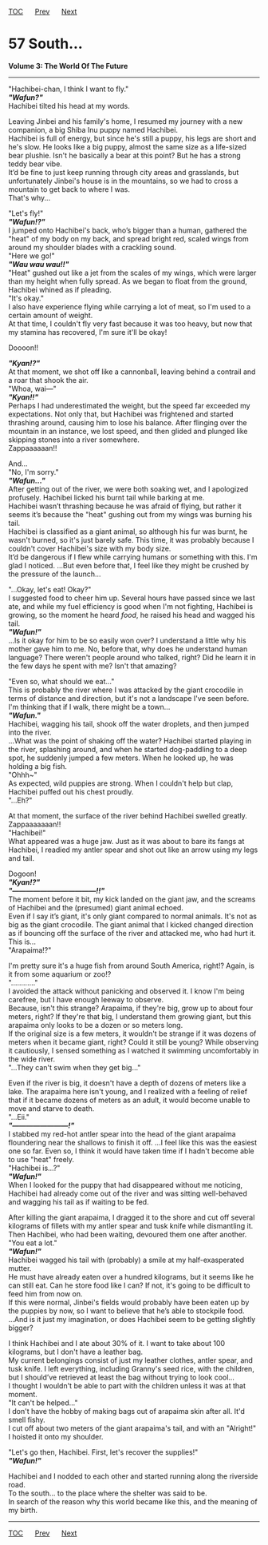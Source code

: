 [TOC](../readme.md)&nbsp;&nbsp;&nbsp;&nbsp;&nbsp;&nbsp;[Prev](../../Volume%202/chapters/section_0027.md)&nbsp;&nbsp;&nbsp;&nbsp;&nbsp;&nbsp;[Next](section_0002.md)



# 57 South…

**Volume 3: The World Of The Future**  

------------------------------------------------------------------------

"Hachibei-chan, I think I want to fly."  
***"Wafun?"***  
Hachibei tilted his head at my words.  
  
Leaving Jinbei and his family's home, I resumed my journey with a new
companion, a big Shiba Inu puppy named Hachibei.  
Hachibei is full of energy, but since he's still a puppy, his legs are
short and he's slow. He looks like a big puppy, almost the same size as
a life-sized bear plushie. Isn't he basically a bear at this point? But
he has a strong teddy bear vibe.  
It’d be fine to just keep running through city areas and grasslands, but
unfortunately Jinbei's house is in the mountains, so we had to cross a
mountain to get back to where I was.  
That's why...  
  
"Let's fly!"  
***"Wafun!?"***  
I jumped onto Hachibei's back, who’s bigger than a human, gathered the
"heat" of my body on my back, and spread bright red, scaled wings from
around my shoulder blades with a crackling sound.  
"Here we go!"  
***"Wau wau wau!!"***  
"Heat" gushed out like a jet from the scales of my wings, which were
larger than my height when fully spread. As we began to float from the
ground, Hachibei whined as if pleading.  
"It's okay."  
I also have experience flying while carrying a lot of meat, so I'm used
to a certain amount of weight.  
At that time, I couldn't fly very fast because it was too heavy, but now
that my stamina has recovered, I'm sure it'll be okay!  
  
Doooon!!  
  
***"Kyan!?"***  
At that moment, we shot off like a cannonball, leaving behind a contrail
and a roar that shook the air.  
"Whoa, wai―"  
***"Kyan!!"***  
Perhaps I had underestimated the weight, but the speed far exceeded my
expectations. Not only that, but Hachibei was frightened and started
thrashing around, causing him to lose his balance. After flinging over
the mountain in an instance, we lost speed, and then glided and plunged
like skipping stones into a river somewhere.  
Zappaaaaaan!!  
  
And...  
"No, I'm sorry."  
***"Wafun..."***  
After getting out of the river, we were both soaking wet, and I
apologized profusely. Hachibei licked his burnt tail while barking at
me.  
Hachibei wasn’t thrashing because he was afraid of flying, but rather it
seems it’s because the "heat" gushing out from my wings was burning his
tail.  
Hachibei is classified as a giant animal, so although his fur was burnt,
he wasn't burned, so it's just barely safe. This time, it was probably
because I couldn't cover Hachibei's size with my body size.  
It’d be dangerous if I flew while carrying humans or something with
this. I'm glad I noticed. ...But even before that, I feel like they
might be crushed by the pressure of the launch...  
  
"...Okay, let's eat! Okay?"  
I suggested food to cheer him up. Several hours have passed since we
last ate, and while my fuel efficiency is good when I'm not fighting,
Hachibei is growing, so the moment he heard *food*, he raised his head
and wagged his tail.  
***"Wafun!"***  
...Is it okay for him to be so easily won over? I understand a little
why his mother gave him to me. No, before that, why does he understand
human language? There weren't people around who talked, right? Did he
learn it in the few days he spent with me? Isn't that amazing?  
  
"Even so, what should we eat..."  
This is probably the river where I was attacked by the giant crocodile
in terms of distance and direction, but it's not a landscape I've seen
before. I'm thinking that if I walk, there might be a town...  
***"Wafun."***  
Hachibei, wagging his tail, shook off the water droplets, and then
jumped into the river.  
...What was the point of shaking off the water? Hachibei started playing
in the river, splashing around, and when he started dog-paddling to a
deep spot, he suddenly jumped a few meters. When he looked up, he was
holding a big fish.  
"Ohhh~"  
As expected, wild puppies are strong. When I couldn't help but clap,
Hachibei puffed out his chest proudly.  
"...Eh?"  
  
At that moment, the surface of the river behind Hachibei swelled
greatly.  
Zappaaaaaaan!!  
"Hachibei!"  
What appeared was a huge jaw. Just as it was about to bare its fangs at
Hachibei, I readied my antler spear and shot out like an arrow using my
legs and tail.  
  
Dogoon!  
***"Kyan!?"***  
***"――――――――――――!!"***  
The moment before it bit, my kick landed on the giant jaw, and the
screams of Hachibei and the (presumed) giant animal echoed.  
Even if I say it’s giant, it's only giant compared to normal animals.
It's not as big as the giant crocodile. The giant animal that I kicked
changed direction as if bouncing off the surface of the river and
attacked me, who had hurt it.  
This is...  
"Arapaima!?"  
  
I'm pretty sure it's a huge fish from around South America, right!?
Again, is it from some aquarium or zoo!?  
"............"  
I avoided the attack without panicking and observed it. I know I'm being
carefree, but I have enough leeway to observe.  
Because, isn't this strange? Arapaima, if they're big, grow up to about
four meters, right? If they're that big, I understand them growing
giant, but this arapaima only looks to be a dozen or so meters long.  
If the original size is a few meters, it wouldn't be strange if it was
dozens of meters when it became giant, right? Could it still be young?
While observing it cautiously, I sensed something as I watched it
swimming uncomfortably in the wide river.  
"...They can't swim when they get big..."  
  
Even if the river is big, it doesn't have a depth of dozens of meters
like a lake. The arapaima here isn't young, and I realized with a
feeling of relief that if it became dozens of meters as an adult, it
would become unable to move and starve to death.  
"...Eii."  
***"――――――――!"***  
I stabbed my red-hot antler spear into the head of the giant arapaima
floundering near the shallows to finish it off. ...I feel like this was
the easiest one so far. Even so, I think it would have taken time if I
hadn't become able to use "heat" freely.  
"Hachibei is...?"  
***"Wafun!"***  
When I looked for the puppy that had disappeared without me noticing,
Hachibei had already come out of the river and was sitting well-behaved
and wagging his tail as if waiting to be fed.  
  
After killing the giant arapaima, I dragged it to the shore and cut off
several kilograms of fillets with my antler spear and tusk knife while
dismantling it. Then Hachibei, who had been waiting, devoured them one
after another.  
"You eat a lot."  
***"Wafun!"***  
Hachibei wagged his tail with (probably) a smile at my half-exasperated
mutter.  
He must have already eaten over a hundred kilograms, but it seems like
he can still eat. Can he store food like I can? If not, it's going to be
difficult to feed him from now on.  
If this were normal, Jinbei's fields would probably have been eaten up
by the puppies by now, so I want to believe that he’s able to stockpile
food.  
...And is it just my imagination, or does Hachibei seem to be getting
slightly bigger?  
  
I think Hachibei and I ate about 30% of it. I want to take about 100
kilograms, but I don't have a leather bag.  
My current belongings consist of just my leather clothes, antler spear,
and tusk knife. I left everything, including Granny's seed rice, with
the children, but I should’ve retrieved at least the bag without trying
to look cool...  
I thought I wouldn't be able to part with the children unless it was at
that moment.  
"It can't be helped..."  
I don't have the hobby of making bags out of arapaima skin after all.
It'd smell fishy.  
I cut off about two meters of the giant arapaima's tail, and with an
"Alright!" I hoisted it onto my shoulder.  
  
"Let's go then, Hachibei. First, let's recover the supplies!"  
***"Wafun!"***  
  
Hachibei and I nodded to each other and started running along the
riverside road.  
To the south... to the place where the shelter was said to be.  
In search of the reason why this world became like this, and the meaning
of my birth.  
  
  
  


---
[TOC](../readme.md)&nbsp;&nbsp;&nbsp;&nbsp;&nbsp;&nbsp;[Prev](../../Volume%202/chapters/section_0027.md)&nbsp;&nbsp;&nbsp;&nbsp;&nbsp;&nbsp;[Next](section_0002.md)

